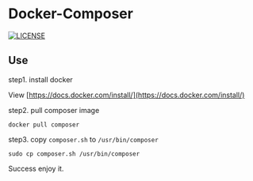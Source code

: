 # Docker-Composer

[![LICENSE](https://img.shields.io/badge/license-Anti%20996-blue.svg?style=flat-square)](https://github.com/996icu/996.ICU/blob/master/LICENSE)

## Use

step1. install docker

View [https://docs.docker.com/install/](https://docs.docker.com/install/)

step2. pull composer image
```
docker pull composer
```
step3. copy `composer.sh` to `/usr/bin/composer`
```
sudo cp composer.sh /usr/bin/composer
```
Success enjoy it.